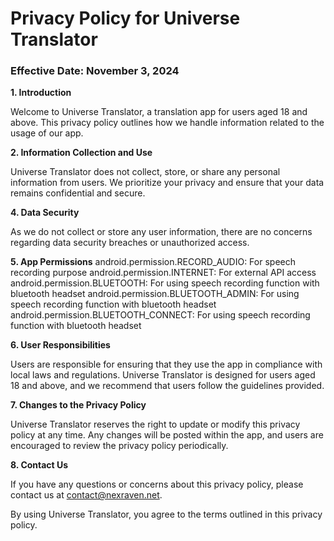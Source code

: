 # Privacy Policy for Universe Translator

### Effective Date: November 3, 2024

**1. Introduction**

Welcome to Universe Translator, a translation app for users aged 18 and above. This privacy policy outlines how we handle information related to the usage of our app.

**2. Information Collection and Use**

Universe Translator does not collect, store, or share any personal information from users. We prioritize your privacy and ensure that your data remains confidential and secure.

**4. Data Security**

As we do not collect or store any user information, there are no concerns regarding data security breaches or unauthorized access.

**5. App Permissions**
android.permission.RECORD_AUDIO: For speech recording purpose
android.permission.INTERNET: For external API access
android.permission.BLUETOOTH: For using speech recording function with bluetooth headset
android.permission.BLUETOOTH_ADMIN: For using speech recording function with bluetooth headset
android.permission.BLUETOOTH_CONNECT: For using speech recording function with bluetooth headset

**6. User Responsibilities**

Users are responsible for ensuring that they use the app in compliance with local laws and regulations. Universe Translator is designed for users aged 18 and above, and we recommend that users follow the guidelines provided.

**7. Changes to the Privacy Policy**

Universe Translator reserves the right to update or modify this privacy policy at any time. Any changes will be posted within the app, and users are encouraged to review the privacy policy periodically.

**8. Contact Us**

If you have any questions or concerns about this privacy policy, please contact us at [contact@nexraven.net](mailto:contact@nexraven.net).

By using Universe Translator, you agree to the terms outlined in this privacy policy.

